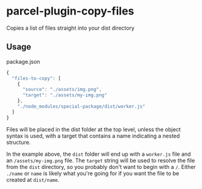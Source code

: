 # parcel-plugin-copy-files
Copies a list of files straight into your dist directory

## Usage

package.json

```js
{
  "files-to-copy": [
    {
      "source": "./assets/img.png",
      "target": "./assets/my-img.png"
    },
    "./node_modules/special-package/dist/worker.js"
  ]
}
```

Files will be placed in the dist folder at the top level, unless the object syntax is used, with a target that contains a name indicating a nested structure.

In the example above, the `dist` folder will end up with a `worker.js` file and an `/assets/my-img.png` file. The `target` string will be used to resolve the file from the `dist` directory, so you probably don't want to begin with a `/`. Either `./name` or `name` is likely what you're going for if you want the file to be created at `dist/name`.
